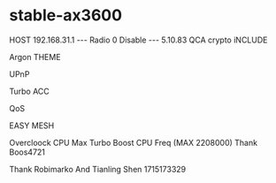 # stable-ax3600
HOST 192.168.31.1 --- Radio 0 Disable ---
5.10.83
QCA crypto iNCLUDE

Argon THEME

UPnP

Turbo ACC

QoS

EASY MESH 

Overcloock CPU Max Turbo Boost CPU Freq (MAX 2208000) Thank Boos4721

Thank Robimarko And Tianling Shen
1715173329
